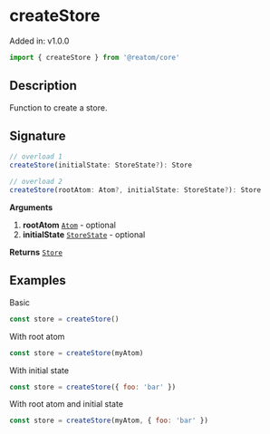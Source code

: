 # createStore

Added in: v1.0.0

```js
import { createStore } from '@reatom/core'
```

## Description

Function to create a store.

## Signature

```typescript
// overload 1
createStore(initialState: StoreState?): Store

// overload 2
createStore(rootAtom: Atom?, initialState: StoreState?): Store
```

**Arguments**
1. **rootAtom** [`Atom`](./Atom) - optional
2. **initialState** [`StoreState`](./StoreState) - optional

**Returns** [`Store`](./Store)

## Examples

Basic
```js
const store = createStore()
```

With root atom
```js
const store = createStore(myAtom)
```

With initial state
```js
const store = createStore({ foo: 'bar' })

```
With root atom and initial state
```js
const store = createStore(myAtom, { foo: 'bar' })
```
